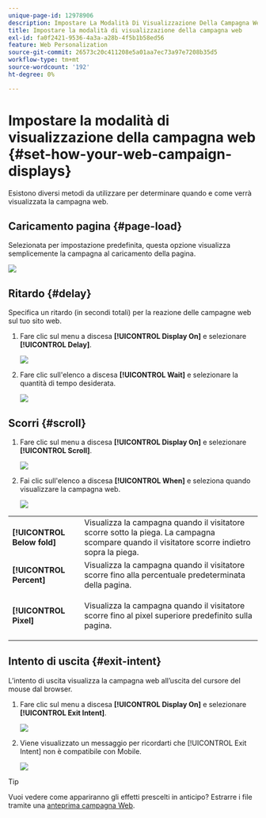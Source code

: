 ```yaml
---
unique-page-id: 12978906
description: Impostare La Modalità Di Visualizzazione Della Campagna Web - Documentazione Di Marketo - Documentazione Del Prodotto
title: Impostare la modalità di visualizzazione della campagna web
exl-id: fa0f2421-9536-4a3a-a28b-4f5b1b58ed56
feature: Web Personalization
source-git-commit: 26573c20c411208e5a01aa7ec73a97e7208b35d5
workflow-type: tm+mt
source-wordcount: '192'
ht-degree: 0%

---
```


# Impostare la modalità di visualizzazione della campagna web {#set-how-your-web-campaign-displays}

Esistono diversi metodi da utilizzare per determinare quando e come verrà visualizzata la campagna web.

## Caricamento pagina {#page-load}

Selezionata per impostazione predefinita, questa opzione visualizza semplicemente la campagna al caricamento della pagina.

![](assets/pl1.png)

## Ritardo {#delay}

Specifica un ritardo (in secondi totali) per la reazione delle campagne web sul tuo sito web.

1. Fare clic sul menu a discesa **[!UICONTROL Display On]** e selezionare **[!UICONTROL Delay]**.

   ![](assets/d1.png)

1. Fare clic sull&#39;elenco a discesa **[!UICONTROL Wait]** e selezionare la quantità di tempo desiderata.

   ![](assets/d2.png)

## Scorri {#scroll}

1. Fare clic sul menu a discesa **[!UICONTROL Display On]** e selezionare **[!UICONTROL Scroll]**.

   ![](assets/s1.png)

1. Fai clic sull&#39;elenco a discesa **[!UICONTROL When]** e seleziona quando visualizzare la campagna web.

   ![](assets/s2.png)

<table>
 <tbody>
  <tr>
   <td><strong>[!UICONTROL Below fold]</strong></td>
   <td>Visualizza la campagna quando il visitatore scorre sotto la piega. La campagna scompare quando il visitatore scorre indietro sopra la piega.</td>
  </tr>
  <tr>
   <td><strong>[!UICONTROL Percent]</strong></td>
   <td>Visualizza la campagna quando il visitatore scorre fino alla percentuale predeterminata della pagina.</td>
  </tr>
  <tr>
   <td><strong>[!UICONTROL Pixel]</strong></td>
   <td><p>Visualizza la campagna quando il visitatore scorre fino al pixel superiore predefinito sulla pagina.</p></td>
  </tr>
 </tbody>
</table>

## Intento di uscita {#exit-intent}

L’intento di uscita visualizza la campagna web all’uscita del cursore del mouse dal browser.

1. Fare clic sul menu a discesa **[!UICONTROL Display On]** e selezionare **[!UICONTROL Exit Intent]**.

   ![](assets/ei1.png)

1. Viene visualizzato un messaggio per ricordarti che [!UICONTROL Exit Intent] non è compatibile con Mobile.

   ![](assets/ei2.png)

>[!TIP]
>
>Vuoi vedere come appariranno gli effetti prescelti in anticipo? Estrarre i file tramite una [anteprima campagna Web](/help/marketo/product-docs/web-personalization/working-with-web-campaigns/preview-and-test-a-web-campaign.md).
